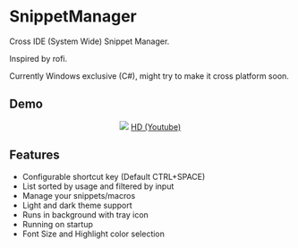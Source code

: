 # SnippetManager

Cross IDE (System Wide) Snippet Manager.

Inspired by rofi.

Currently Windows exclusive (C#), might try to make it cross platform soon.

## Demo
<p align="center">
  <img src="https://media.giphy.com/media/3kwbjJrk1VkY5bORzE/giphy.gif">
  <a href="https://youtu.be/appOTihaOhE">HD (Youtube)</a>
</p>

## Features
* Configurable shortcut key (Default CTRL+SPACE)
* List sorted by usage and filtered by input
* Manage your snippets/macros
* Light and dark theme support
* Runs in background with tray icon
* Running on startup
* Font Size and Highlight color selection
